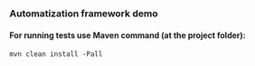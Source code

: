 ### Automatization framework demo 

#### For running tests use Maven command (at the project folder):

    mvn clean install -Pall